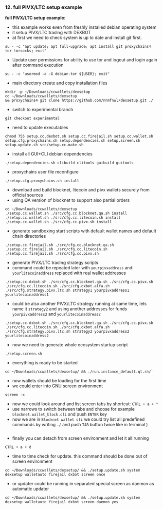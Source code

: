 ### 12. full PIVX/LTC setup example

**full PIVX/LTC setup example:**
  * this example works even from freshly installed debian operating system
  * it setup PIVX/LTC trading with DEXBOT
  * at first we need to check system is up to date and install git first.
```
su - -c "apt update; apt full-upgrade; apt install git proxychains4 tor torsocks; exit"
```
  * Update user permissions for ability to use tor and logout and login again after command execution
```
su - -c "usermod -a -G debian-tor ${USER}; exit"
```
  * main directory create and copy installation files
```
mkdir -p ~/Downloads/ccwallets/dexsetup
cd ~/Downloads/ccwallets/dexsetup
&& proxychains4 git clone https://github.com/nnmfnwl/dexsetup.git ./
```
  * switch to experimental branch
```
git checkout experimental
```
  * need to update executables
```
chmod 755 setup.cc.dexbot.sh setup.cc.firejail.sh setup.cc.wallet.sh setup.cfg.proxychains.sh setup.dependencies.sh setup.screen.sh setup.update.sh src/setup.cc.make.sh
```
  * install all GUI+CLI debian dependencies
```
./setup.dependencies.sh clibuild clitools guibuild guitools
```
  * proxychains user file reconfigure
```
./setup.cfg.proxychains.sh install
```
  * download and build blocknet, litecoin and pivx wallets securely from official sources
  * using QA version of blocknet to support also partial orders
```
cd ~/Downloads/ccwallets/dexsetup
./setup.cc.wallet.sh ./src/cfg.cc.blocknet.qa.sh install
./setup.cc.wallet.sh ./src/cfg.cc.litecoin.sh install
./setup.cc.wallet.sh ./src/cfg.cc.pivx.sh install
```
  * generate sandboxing start scripts with default wallet names and default chain directories
```
./setup.cc.firejail.sh ./src/cfg.cc.blocknet.qa.sh
./setup.cc.firejail.sh ./src/cfg.cc.litecoin.sh
./setup.cc.firejail.sh ./src/cfg.cc.pivx.sh
```
  * generate PIVX/LTC trading strategy scripts
  * command could be repeated later with `yourpivxaddress` and `yourlitecoinaddress` replaced with real wallet addresses
```
./setup.cc.dxbot.sh ./src/cfg.cc.blocknet.qa.sh ./src/cfg.cc.pivx.sh ./src/cfg.cc.litecoin.sh ./src/cfg.dxbot.alfa.sh ./src/cfg.strategy.pivx.ltc.sh strategy1 yourpivxaddress1 yourlitecoinaddress1
```
  * could be also another PIVX/LTC strategy running at same time, lets name it `strategy2` and using another addresses for funds `yourpivxaddress2` and `yourlitecoinaddress2`
```
./setup.cc.dxbot.sh ./src/cfg.cc.blocknet.qa.sh ./src/cfg.cc.pivx.sh ./src/cfg.cc.litecoin.sh ./src/cfg.dxbot.alfa.sh ./src/cfg.strategy.pivx.ltc.sh strategy2 yourpivxaddress2 yourlitecoinaddress2
```
  * now we need to generate whole ecosystem startup script
```
./setup.screen.sh
```
  * everything is ready to be started
```
cd ~/Downloads/ccwallets/dexsetup/ && ./run.instance_default.qt.sh/`
```
  * now wallets should be loading for the first time
  * we could enter into GNU screen environment
```
screen -x
```
  * now we could look around and list screen tabs by shortcut: `CTRL + a + "`
  * use narrows to switch between tabs and choose for example `blocknet.wallet_block.cli` and push `ENTER` key
  * now we are in `Blocknet wallet cli` we could try list all predefined commands by writing `./` and push `TAB` button twice like in terminal )
```
```
  * finally you can detach from screen environment and let it all running
```
CTRL + a + d
```
  * time to time check for update. this command should be done out of screen environment
```
cd ~/Downloads/ccwallets/dexsetup/ && ./setup.update.sh system dexsetup walletauto firejail dxbot screen once
```
  * or updater could be running in separated special screen as daemon as automatic updater
```
cd ~/Downloads/ccwallets/dexsetup/ && ./setup.update.sh system dexsetup walletauto firejail dxbot screen daemon yes
```
